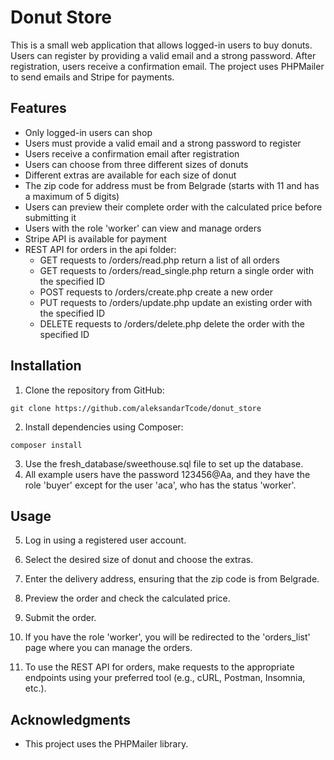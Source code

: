 # Donut Store

This is a small web application that allows logged-in users to buy donuts. Users can register by providing a valid email and a strong password. After registration, users receive a confirmation email. The project uses PHPMailer to send emails and Stripe for payments.

## Features

* Only logged-in users can shop
* Users must provide a valid email and a strong password to register
* Users receive a confirmation email after registration
* Users can choose from three different sizes of donuts
* Different extras are available for each size of donut
* The zip code for address must be from Belgrade (starts with 11 and has a maximum of 5 digits)
* Users can preview their complete order with the calculated price before submitting it
* Users with the role 'worker' can view and manage orders
* Stripe API is available for payment
* REST API for orders in the api folder:
  * GET requests to /orders/read.php return a list of all orders
  * GET requests to /orders/read_single.php return a single order with the specified ID
  * POST requests to /orders/create.php create a new order
  * PUT requests to /orders/update.php update an existing order with the specified ID
  * DELETE requests to /orders/delete.php delete the order with the specified ID

## Installation

1. Clone the repository from GitHub:
```
git clone https://github.com/aleksandarTcode/donut_store
```
2. Install dependencies using Composer:
```
composer install
```
3. Use the fresh_database/sweethouse.sql file to set up the database.
4. All example users have the password 123456@Aa, and they have the role 'buyer' except for the user 'aca', who has the status 'worker'.

## Usage 

5. Log in using a registered user account.

6. Select the desired size of donut and choose the extras.

7. Enter the delivery address, ensuring that the zip code is from Belgrade.

8. Preview the order and check the calculated price.

9. Submit the order.

10. If you have the role 'worker', you will be redirected to the 'orders_list' page where you can manage the orders.

11. To use the REST API for orders, make requests to the appropriate endpoints using your preferred tool (e.g., cURL, Postman, Insomnia, etc.).

## Acknowledgments
* This project uses the PHPMailer library. 
